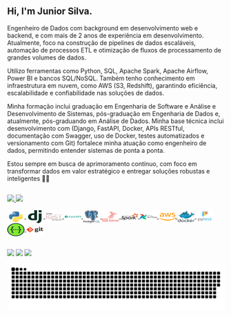 ## Hi, I'm Junior Silva.

Engenheiro de Dados com background em desenvolvimento web e backend, e com mais de 2 anos de experiência em desenvolvimento. Atualmente, foco na construção de pipelines de dados escaláveis, automação de processos ETL e otimização de fluxos de processamento de grandes volumes de dados.

Utilizo ferramentas como Python, SQL, Apache Spark, Apache Airflow, Power BI e bancos SQL/NoSQL. Também tenho conhecimento em infraestrutura em nuvem, como AWS (S3, Redshift), garantindo eficiência, escalabilidade e confiabilidade nas soluções de dados.

Minha formação inclui graduação em Engenharia de Software e Análise e Desenvolvimento de Sistemas, pós-graduação em Engenharia de Dados e, atualmente, pós-graduando em Análise de Dados. Minha base técnica inclui desenvolvimento com (Django, FastAPI, Docker, APIs RESTful, documentação com Swagger, uso de Docker, testes automatizados e versionamento com Git) fortalece minha atuação como engenheiro de dados, permitindo entender sistemas de ponta a ponta.

Estou sempre em busca de aprimoramento contínuo, com foco em transformar dados em valor estratégico e entregar soluções robustas e inteligentes 🚀🚀

##

<div>
  <a href="https://github.com/juniorsilvacc">
  <img height="180em" src="https://github-readme-stats.vercel.app/api?username=juniorsilvacc&show_icons=true&theme=dark&include_all_commits=true&count_private=true"/>
  <img height="180em" src="https://github-readme-stats.vercel.app/api/top-langs/?username=juniorsilvacc&layout=compact&langs_count=7&theme=dark"/>
</div>

<div style="display: inline_block"><br>
  <img align="center" alt="Juniior-Ts" height="30" width="40" src="https://raw.githubusercontent.com/devicons/devicon/master/icons/python/python-original.svg">
  <img align="center" alt="Juniior-Js" height="30" width="40" src="https://raw.githubusercontent.com/devicons/devicon/master/icons/django/django-plain.svg">
  <img align="center" alt="Juniior-Js" height="30" width="40" src="https://github.com/devicons/devicon/blob/master/icons/djangorest/djangorest-original-wordmark.svg">
  <img align="center" alt="Juniior-Express" height="30" width="40" src="https://raw.githubusercontent.com/devicons/devicon/master/icons/fastapi/fastapi-original-wordmark.svg">
  <img align="center" alt="Juniior-HTML" height="30" width="40" src="https://raw.githubusercontent.com/devicons/devicon/master/icons/postgresql/postgresql-original-wordmark.svg">
  <img align="center" alt="Juniior-HTML" height="30" width="40" src="https://github.com/devicons/devicon/blob/master/icons/microsoftsqlserver/microsoftsqlserver-plain-wordmark.svg">
  <img align="center" alt="Juniior-HTML" height="30" width="40" src="https://github.com/devicons/devicon/blob/master/icons/apachespark/apachespark-original-wordmark.svg">
  <img align="center" alt="Juniior-HTML" height="30" width="40" src="https://github.com/devicons/devicon/blob/master/icons/apacheairflow/apacheairflow-original-wordmark.svg">
  <img align="center" alt="Juniior-HTML" height="30" width="40" src="https://github.com/devicons/devicon/blob/master/icons/amazonwebservices/amazonwebservices-plain-wordmark.svg">
  <img align="center" alt="Juniior-HTML" height="30" width="40" src="https://github.com/devicons/devicon/blob/master/icons/docker/docker-original-wordmark.svg">
  <img align="center" alt="Juniior-HTML" height="30" width="40" src="https://github.com/devicons/devicon/blob/master/icons/pytest/pytest-original-wordmark.svg">
  <img align="center" alt="Juniior-HTML" height="30" width="40" src="https://raw.githubusercontent.com/devicons/devicon/master/icons/swagger/swagger-original.svg">
  <img align="center" alt="Juniior-HTML" height="30" width="40" src="https://github.com/devicons/devicon/blob/master/icons/git/git-original-wordmark.svg">
</div>
  
##
  
<div> 
  <a href="https://www.linkedin.com/in/juniiorsilvadev/" target="_blank"><img src="https://img.shields.io/badge/-LinkedIn-%230077B5?style=for-the-badge&logo=linkedin&logoColor=white" target="_blank"></a> 
  <a href="https://www.instagram.com/juniiorsilva.dev/" target="_blank"><img src="https://img.shields.io/badge/-Instagram-%23E4405F?style=for-the-badge&logo=instagram&logoColor=white" target="_blank"></a>
  <a href = "mailto:juniiorsilvadev@gmail.com"><img src="https://img.shields.io/badge/-Gmail-%23333?style=for-the-badge&logo=gmail&logoColor=white" target="_blank"></a>
  
  ![Snake animation](https://github.com/juniorsilvacc/juniorsilvacc/blob/output/github-contribution-grid-snake.svg)
</div>
